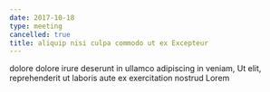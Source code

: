 ```yaml
---
date: 2017-10-18
type: meeting
cancelled: true
title: aliquip nisi culpa commodo ut ex Excepteur
---
```

dolore dolore irure deserunt in ullamco adipiscing in veniam, Ut elit, reprehenderit ut laboris aute ex exercitation nostrud Lorem